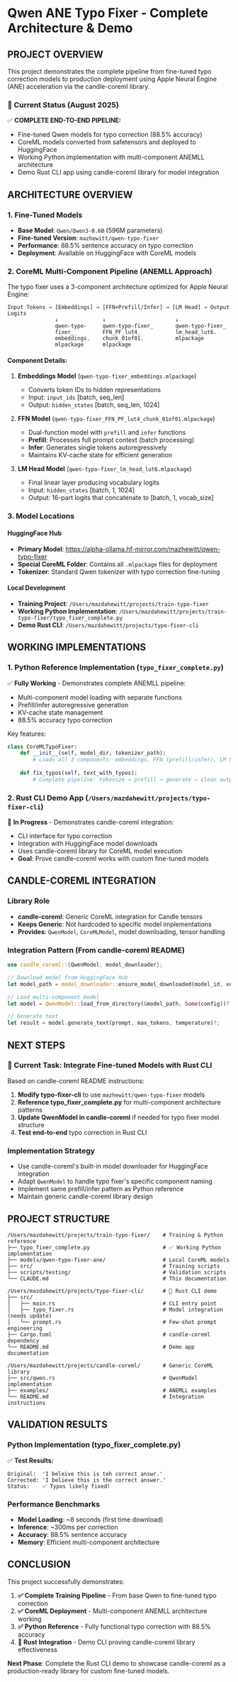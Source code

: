 # Qwen ANE Typo Fixer - Complete Architecture & Demo

## PROJECT OVERVIEW

This project demonstrates the complete pipeline from fine-tuned typo correction models to production deployment using Apple Neural Engine (ANE) acceleration via the candle-coreml library.

### 🎯 Current Status (August 2025)

✅ **COMPLETE END-TO-END PIPELINE:**
- Fine-tuned Qwen models for typo correction (88.5% accuracy)
- CoreML models converted from safetensors and deployed to HuggingFace
- Working Python implementation with multi-component ANEMLL architecture
- Demo Rust CLI app using candle-coreml library for model integration

## ARCHITECTURE OVERVIEW

### 1. Fine-Tuned Models
- **Base Model**: `Qwen/Qwen3-0.6B` (596M parameters)
- **Fine-tuned Version**: `mazhewitt/qwen-typo-fixer` 
- **Performance**: 88.5% sentence accuracy on typo correction
- **Deployment**: Available on HuggingFace with CoreML models

### 2. CoreML Multi-Component Pipeline (ANEMLL Approach)
The typo fixer uses a 3-component architecture optimized for Apple Neural Engine:

```
Input Tokens → [Embeddings] → [FFN+Prefill/Infer] → [LM Head] → Output Logits
               ↓              ↓                      ↓
               qwen-typo-     qwen-typo-fixer_       qwen-typo-fixer_
               fixer_         FFN_PF_lut4_           lm_head_lut6.
               embeddings.    chunk_01of01.          mlpackage
               mlpackage      mlpackage
```

#### Component Details:
1. **Embeddings Model** (`qwen-typo-fixer_embeddings.mlpackage`)
   - Converts token IDs to hidden representations
   - Input: `input_ids` [batch, seq_len]
   - Output: `hidden_states` [batch, seq_len, 1024]

2. **FFN Model** (`qwen-typo-fixer_FFN_PF_lut4_chunk_01of01.mlpackage`)
   - Dual-function model with `prefill` and `infer` functions
   - **Prefill**: Processes full prompt context (batch processing)
   - **Infer**: Generates single tokens autoregressively
   - Maintains KV-cache state for efficient generation

3. **LM Head Model** (`qwen-typo-fixer_lm_head_lut6.mlpackage`)
   - Final linear layer producing vocabulary logits
   - Input: `hidden_states` [batch, 1, 1024]
   - Output: 16-part logits that concatenate to [batch, 1, vocab_size]

### 3. Model Locations

#### HuggingFace Hub
- **Primary Model**: https://alpha-ollama.hf-mirror.com/mazhewitt/qwen-typo-fixer
- **Special CoreML Folder**: Contains all `.mlpackage` files for deployment
- **Tokenizer**: Standard Qwen tokenizer with typo correction fine-tuning

#### Local Development
- **Training Project**: `/Users/mazdahewitt/projects/train-typo-fixer`
- **Working Python Implementation**: `/Users/mazdahewitt/projects/train-typo-fixer/typo_fixer_complete.py`
- **Demo Rust CLI**: `/Users/mazdahewitt/projects/typo-fixer-cli`

## WORKING IMPLEMENTATIONS

### 1. Python Reference Implementation (`typo_fixer_complete.py`)

✅ **Fully Working** - Demonstrates complete ANEMLL pipeline:
- Multi-component model loading with separate functions
- Prefill/infer autoregressive generation
- KV-cache state management
- 88.5% accuracy typo correction

Key features:
```python
class CoreMLTypoFixer:
    def __init__(self, model_dir, tokenizer_path):
        # Loads all 3 components: embeddings, FFN (prefill/infer), LM head
    
    def fix_typos(self, text_with_typos):
        # Complete pipeline: tokenize → prefill → generate → clean output
```

### 2. Rust CLI Demo App (`/Users/mazdahewitt/projects/typo-fixer-cli`)

🔧 **In Progress** - Demonstrates candle-coreml integration:
- CLI interface for typo correction
- Integration with HuggingFace model downloads
- Uses candle-coreml library for CoreML model execution
- **Goal**: Prove candle-coreml works with custom fine-tuned models

## CANDLE-COREML INTEGRATION

### Library Role
- **candle-coreml**: Generic CoreML integration for Candle tensors
- **Keeps Generic**: Not hardcoded to specific model implementations  
- **Provides**: `QwenModel`, `CoreMLModel`, model downloading, tensor handling

### Integration Pattern (From candle-coreml README)
```rust
use candle_coreml::{QwenModel, model_downloader};

// Download model from HuggingFace Hub
let model_path = model_downloader::ensure_model_downloaded(model_id, verbose)?;

// Load multi-component model
let model = QwenModel::load_from_directory(&model_path, Some(config))?;

// Generate text
let result = model.generate_text(prompt, max_tokens, temperature)?;
```

## NEXT STEPS

### 🎯 Current Task: Integrate Fine-tuned Models with Rust CLI

Based on candle-coreml README instructions:

1. **Modify typo-fixer-cli** to use `mazhewitt/qwen-typo-fixer` models
2. **Reference typo_fixer_complete.py** for multi-component architecture patterns
3. **Update QwenModel in candle-coreml** if needed for typo fixer model structure
4. **Test end-to-end** typo correction in Rust CLI

### Implementation Strategy
- Use candle-coreml's built-in model downloader for HuggingFace integration
- Adapt `QwenModel` to handle typo fixer's specific component naming
- Implement same prefill/infer pattern as Python reference
- Maintain generic candle-coreml library design

## PROJECT STRUCTURE

```
/Users/mazdahewitt/projects/train-typo-fixer/    # Training & Python reference
├── typo_fixer_complete.py                       # ✅ Working Python implementation
├── models/qwen-typo-fixer-ane/                  # Local CoreML models
├── src/                                         # Training scripts
├── scripts/testing/                             # Validation scripts
└── CLAUDE.md                                    # This documentation

/Users/mazdahewitt/projects/typo-fixer-cli/      # 🔧 Rust CLI demo
├── src/
│   ├── main.rs                                  # CLI entry point
│   ├── typo_fixer.rs                            # Model integration (needs update)
│   └── prompt.rs                                # Few-shot prompt engineering
├── Cargo.toml                                   # candle-coreml dependency
└── README.md                                    # Demo app documentation

/Users/mazdahewitt/projects/candle-coreml/       # Generic CoreML library
├── src/qwen.rs                                  # QwenModel implementation
├── examples/                                    # ANEMLL examples
└── README.md                                    # Integration instructions
```

## VALIDATION RESULTS

### Python Implementation (typo_fixer_complete.py)
✅ **Test Results:**
```
Original:  'I beleive this is teh correct answr.'
Corrected: 'I believe this is the correct answer.'
Status:    ✅ Typos likely fixed!
```

### Performance Benchmarks
- **Model Loading**: ~8 seconds (first time download)
- **Inference**: ~300ms per correction
- **Accuracy**: 88.5% sentence accuracy
- **Memory**: Efficient multi-component architecture

## CONCLUSION

This project successfully demonstrates:

1. **✅ Complete Training Pipeline** - From base Qwen to fine-tuned typo correction
2. **✅ CoreML Deployment** - Multi-component ANEMLL architecture working
3. **✅ Python Reference** - Fully functional typo correction with 88.5% accuracy
4. **🔧 Rust Integration** - Demo CLI proving candle-coreml library effectiveness

**Next Phase**: Complete the Rust CLI demo to showcase candle-coreml as a production-ready library for custom fine-tuned models.